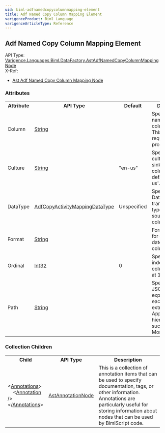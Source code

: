 ```yaml
---
uid: biml-adfnamedcopycolumnmapping-element
title: Adf Named Copy Column Mapping Element
varigenceProduct: Biml Language
varigenceArticleType: Reference
---
```

## Adf Named Copy Column Mapping Element<div class="AssemblyInfoGroup"><div class="CrossReferenceGroup"><div class="CrossReferenceHeader">API Type:</div><div class="CrossReferenceValue"><a href="../api-reference/Varigence.Languages.Biml.DataFactory.AstAdfNamedCopyColumnMappingNode.html">Varigence.Languages.Biml.DataFactory.AstAdfNamedCopyColumnMappingNode</a></div></div><div class="CrossReferenceGroup"><div class="CrossReferenceHeader">X-Ref:</div><ul class="xrefRow"><li><a class='xref' href ="Varigence.Languages.Biml.DataFactory.AstAdfNamedCopyColumnMappingNode.html">Ast Adf Named Copy Column Mapping Node</a></li></ul></div></div><div class="AttributeGroup"><h3>Attributes</h3><table id="AttributeList" class="AttributeList"><tbody><tr><th class="AttributeNameColumnHeader">Attribute</th><th class="AttributeTypeColumnHeader">API Type</th><th class="AttributeDefaultColumnHeader">Default</th><th class="AttributeSummaryColumnHeader">Description</th></tr><tr class="ad0"><td class="AttributeName">Column</td><td class="AttributeType"><a href="https://msdn.microsoft.com/en-us/library/System.String.aspx">String</a></td><td class="AttributeDefault">&nbsp;</td><td class="AttributeSummary"><div class ="SummaryItem">Specifies the name of the column to map. This is a required property</div></td></tr><tr class="ad1"><td class="AttributeName">Culture</td><td class="AttributeType"><a href="https://msdn.microsoft.com/en-us/library/System.String.aspx">String</a></td><td class="AttributeDefault">&quot;en-us&quot;</td><td class="AttributeSummary"><div class ="SummaryItem">Specifies the culture of the sink or source column, with a default of 'en-us'. </div></td></tr><tr class="ad0"><td class="AttributeName">DataType</td><td class="AttributeType"><a href="../api-reference/Varigence.Languages.Biml.DataFactory.AdfCopyActivityMappingDataType.html">AdfCopyActivityMappingDataType</a></td><td class="AttributeDefault">Unspecified</td><td class="AttributeSummary"><div class ="SummaryItem">Specifies the Data Factory transitional data type of the source or sink column. </div></td></tr><tr class="ad1"><td class="AttributeName">Format</td><td class="AttributeType"><a href="https://msdn.microsoft.com/en-us/library/System.String.aspx">String</a></td><td class="AttributeDefault">&nbsp;</td><td class="AttributeSummary"><div class ="SummaryItem">Format string for datetime and datetimeoffset columns. </div></td></tr><tr class="ad0"><td class="AttributeName">Ordinal</td><td class="AttributeType"><a href="https://msdn.microsoft.com/en-us/library/System.Int32.aspx">Int32</a></td><td class="AttributeDefault">0</td><td class="AttributeSummary"><div class ="SummaryItem">Specifies the index of the column, starting at 1. </div></td></tr><tr class="ad1"><td class="AttributeName">Path</td><td class="AttributeType"><a href="https://msdn.microsoft.com/en-us/library/System.String.aspx">String</a></td><td class="AttributeDefault">&nbsp;</td><td class="AttributeSummary"><div class ="SummaryItem">Specifies a JSON path expression for each field to extract or map. Apply for hierarchical data such as MongoDB/REST. </div></td></tr></tbody></table></div><div class="ChildGroup">### Collection Children<table id="ChildList" class="ChildList"><tbody><tr><th class="ChildNameColumnHeader">Child</th><th class="ChildTypeColumnHeader">API Type</th><th class="ChildSummaryColumnHeader">Description</th></tr><tr class="cd0"><td class="ChildName"><span class="punc">&lt;</span><a href=Varigence.Languages.Biml.AstNode_Annotations.html">Annotations</a><span class="punc">&gt;</span><br />&nbsp;&nbsp;&nbsp;&nbsp;<span class="punc">&lt;</span><a href=Varigence.Languages.Biml.AstAnnotationNode.html">Annotation</a> <span class="punc">/&gt;</span><br /><span class="punc">&lt;/</span><a href=Varigence.Languages.Biml.AstNode_Annotations.html">Annotations</a><span class="punc">&gt;</span></td><td class="ChildType"><a href="../api-reference/Varigence.Languages.Biml.AstAnnotationNode.html">AstAnnotationNode</a></td><td class="ChildSummary"><div class ="SummaryItem">This is a collection of annotation items that can be used to specify documentation, tags, or other information.  Annotations are particularly useful for storing information about nodes that can be used by BimlScript code. </div> </td></tr></tbody></table></div>